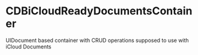# CDBiCloudReadyDocumentsContainer
UIDocument based container with CRUD operations supposed to use with iCloud Documents
